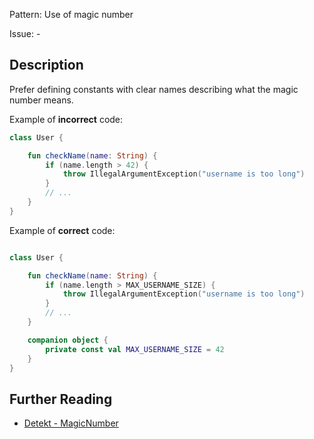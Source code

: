 Pattern: Use of magic number

Issue: -

## Description

Prefer defining constants with clear names describing what the magic number means.

Example of **incorrect** code:

```kotlin
class User {

    fun checkName(name: String) {
        if (name.length > 42) {
            throw IllegalArgumentException("username is too long")
        }
        // ...
    }
}
```

Example of **correct** code:

```kotlin

class User {

    fun checkName(name: String) {
        if (name.length > MAX_USERNAME_SIZE) {
            throw IllegalArgumentException("username is too long")
        }
        // ...
    }

    companion object {
        private const val MAX_USERNAME_SIZE = 42
    }
}
```

## Further Reading

* [Detekt - MagicNumber](https://arturbosch.github.io/detekt/style.html#magicnumber)